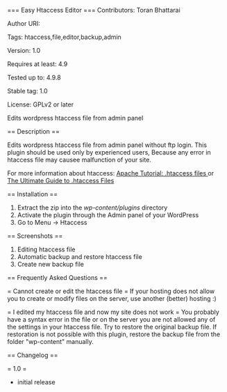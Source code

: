 === Easy Htaccess Editor ===
Contributors: Toran Bhattarai

Author URI:

Tags: htaccess,file,editor,backup,admin

Version: 1.0

Requires at least: 4.9

Tested up to: 4.9.8

Stable tag: 1.0

License: GPLv2 or later

Edits wordpress htaccess file from admin panel

== Description ==

Edits wordpress htaccess file from admin panel without ftp login. This plugin should be used only by experienced users, Because any error in htaccess file may causee malfunction of your site.

For more information about htaccess: <a href="http://httpd.apache.org/docs/current/howto/htaccess.html" target="_blank"> Apache Tutorial: .htaccess files </a> or <a href="http://net.tutsplus.com/tutorials/other/the-ultimate-guide-to-htaccess-files/" target="_blank">The Ultimate Guide to .htaccess Files</a>


== Installation ==

1. Extract the zip into the *wp-content/plugins* directory
2. Activate the plugin through the Admin panel of your WordPress
3. Go to Menu -> Htaccess


== Screenshots ==

1. Editing htaccess file
2. Automatic backup and restore htaccess file
3. Create new backup file

== Frequently Asked Questions ==

= Cannot create or edit the htaccess file =
If your hosting does not allow you to create or modify files on the server, use another (better) hosting :)

= I edited my htaccess file and now my site does not work =
You probably have a syntax error in the file or on the server you are not allowed any of the settings in your htaccess file.
Try to restore the original backup file. If restoration is not possible with this plugin, restore the backup file from the folder "wp-content" manually.


== Changelog ==

= 1.0 =
* initial release

